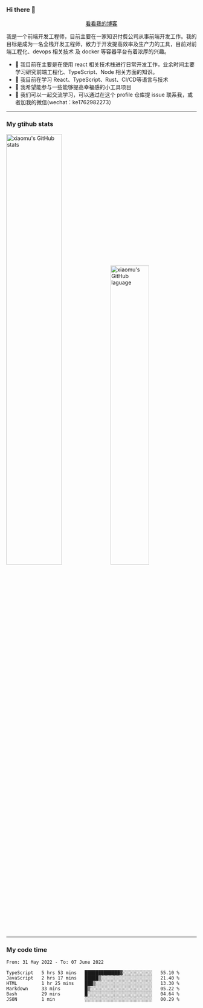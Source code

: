 ### Hi there 👋

<p align="center">
  <a href="https://real-jacket.github.io/">看看我的博客</a>
</p>

我是一个前端开发工程师，目前主要在一家知识付费公司从事前端开发工作。我的目标是成为一名全栈开发工程师，致力于开发提高效率及生产力的工具，目前对前端工程化、devops 相关技术 及 docker 等容器平台有着浓厚的兴趣。

- 🔭 我目前在主要是在使用 react 相关技术栈进行日常开发工作，业余时间主要学习研究前端工程化、TypeScript、Node 相关方面的知识。
- 🌱 我目前在学习 React、TypeScript、Rust、CI/CD等语言与技术
- 👯 我希望能参与一些能够提高幸福感的小工具项目
- 💬 我们可以一起交流学习，可以通过在这个 profile 仓库提 issue 联系我，或者加我的微信(wechat：ke1762982273）

***

### My gtihub stats

<a><img src="https://github-readme-stats.vercel.app/api?username=real-jacket" title="xiaomu's GitHub stats" alt="xiaomu's GitHub stats" style="width:54%;"/></a>
<a><img src="https://github-readme-stats.vercel.app/api/top-langs/?username=real-jacket&layout=compact" title="xiaomu's GitHub laguage" alt="xiaomu's GitHub laguage" style="width:45%;"/><a/>

***

### My code time

<!--START_SECTION:waka-->

```text
From: 31 May 2022 - To: 07 June 2022

TypeScript   5 hrs 53 mins   █████████████▓░░░░░░░░░░░   55.10 %
JavaScript   2 hrs 17 mins   █████▒░░░░░░░░░░░░░░░░░░░   21.40 %
HTML         1 hr 25 mins    ███▒░░░░░░░░░░░░░░░░░░░░░   13.30 %
Markdown     33 mins         █▒░░░░░░░░░░░░░░░░░░░░░░░   05.22 %
Bash         29 mins         █░░░░░░░░░░░░░░░░░░░░░░░░   04.64 %
JSON         1 min           ░░░░░░░░░░░░░░░░░░░░░░░░░   00.29 %
```

<!--END_SECTION:waka-->
